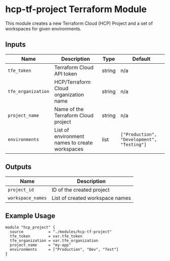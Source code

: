 # hcp-tf-project Terraform Module

This module creates a new Terraform Cloud (HCP) Project and a set of workspaces for given environments.

## Inputs

| Name             | Description                                      | Type   | Default                        |
|------------------|--------------------------------------------------|--------|--------------------------------|
| `tfe_token`      | Terraform Cloud API token                        | string | n/a                            |
| `tfe_organization` | HCP/Terraform Cloud organization name         | string | n/a                            |
| `project_name`   | Name of the Terraform Cloud project              | string | n/a                            |
| `environments`   | List of environment names to create workspaces   | list   | `["Production", "Development", "Testing"]` |

## Outputs

| Name              | Description                          |
|-------------------|--------------------------------------|
| `project_id`      | ID of the created project            |
| `workspace_names` | List of created workspace names      |

## Example Usage

```hcl
module "hcp_project" {
  source           = "./modules/hcp-tf-project"
  tfe_token        = var.tfe_token
  tfe_organization = var.tfe_organization
  project_name     = "my-app"
  environments     = ["Production", "Dev", "Test"]
}
